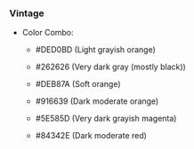 ### Vintage

* Color Combo:
    - \#DED0BD (Light grayish orange)
    - \#262626 (Very dark gray (mostly black))
    - \#DEB87A (Soft orange)

    - \#916639 (Dark moderate orange)
    - \#5E585D (Very dark grayish magenta)
    - \#84342E (Dark moderate red)
